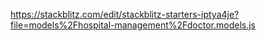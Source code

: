 https://stackblitz.com/edit/stackblitz-starters-iptya4je?file=models%2Fhospital-management%2Fdoctor.models.js